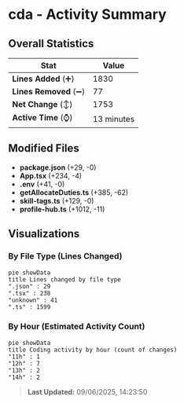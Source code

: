 # cda - Activity Summary 

## Overall Statistics

| Stat                   | Value                                                             |
| ---------------------- | ----------------------------------------------------------------- |
| **Lines Added** (➕)   | 1830                                          |
| **Lines Removed** (➖) | 77                                        |
| **Net Change** (↕)    | 1753                |
| **Active Time** (⌚)   | 13 minutes |


## Modified Files
- **package.json** (+29, -0)
- **App.tsx** (+234, -4)
- **.env** (+41, -0)
- **getAllocateDuties.ts** (+385, -62)
- **skill-tags.ts** (+129, -0)
- **profile-hub.ts** (+1012, -11)

## Visualizations

### By File Type (Lines Changed)

```mermaid
pie showData
title Lines changed by file type
".json" : 29
".tsx" : 238
"unknown" : 41
".ts" : 1599
```

### By Hour (Estimated Activity Count)

```mermaid
pie showData
title Coding activity by hour (count of changes)
"11h" : 1
"12h" : 7
"13h" : 2
"14h" : 2
```


> **Last Updated:** 09/06/2025, 14:23:50